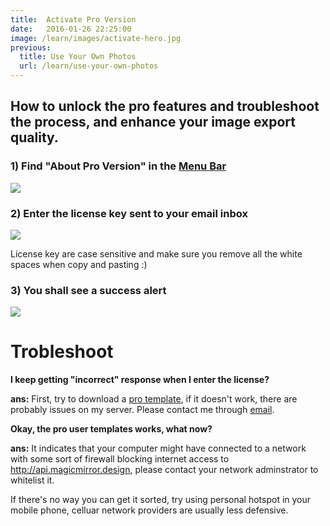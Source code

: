 ```yaml
---
title:  Activate Pro Version
date:   2016-01-26 22:25:00
image: /learn/images/activate-hero.jpg
previous: 
  title: Use Your Own Photos
  url: /learn/use-your-own-photos
---
```


## How to unlock the pro features and troubleshoot the process, and enhance your image export quality.

### 1) Find "About Pro Version" in the [Menu Bar](/learn/keyboard-shortcuts)

![](../images/activate-menu.png)

### 2) Enter the license key sent to your email inbox

![](../images/activate-popup.png)

License key are case sensitive and make sure you remove all the white spaces when copy and pasting :)

### 3) You shall see a success alert

![](../images/activate-success.png)


# Trobleshoot

**I keep getting "incorrect" response when I enter the license?**

**ans:** First, try to download a [pro template](/templates/donors-gift/), if it doesn't work, there are probably issues on my server. Please contact me through [email](james@magicmirror.design).

**Okay, the pro user templates works, what now?**

**ans:** It indicates that your computer might have connected to a network with some sort of firewall blocking internet access to http://api.magicmirror.design, please contact your network adminstrator to whitelist it.  

If there's no way you can get it sorted, try using personal hotspot in your mobile phone, celluar network providers are usually less defensive.
